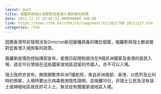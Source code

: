 ```yaml
---
layout: post
title: 俄羅斯與瑞士收緊對從香港入境旅客的政策
date: 2021-11-27 15:01:51.000000000 +08:00
link: https://news.rthk.hk/rthk/ch/component/k2/1621700-20211127.htm
categories: rthk
---
```


因應香港早前發現涉及Omicron新冠變種病毒的確診個案，俄羅斯與瑞士都收緊對從香港入境旅客的政策。

俄羅斯疫情防控指揮部宣布，星期日起限制居住在9個非洲國家及香港的居民入境，過去10日曾經在這些國家或地區逗留的外國人，亦不可以入境。

瑞士政府亦宣布，無限期暫停非洲7國航班，來自非洲南部、香港、以色列及比利時的旅客，入境時要出示病毒檢測陰性證明，並隔離10日，非瑞士公民及沒有瑞士或神根地區居民許可人士，無法從有關國家或地區入境。
